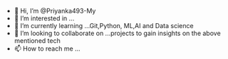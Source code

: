 - 👋 Hi, I’m @Priyanka493-My
- 👀 I’m interested in ...
- 🌱 I’m currently learning ...Git,Python, ML,AI and Data science
- 💞️ I’m looking to collaborate on ...projects to gain insights on the above mentioned tech
- 📫 How to reach me ...

<!---
Priyanka493-My/Priyanka493-My is a ✨ special ✨ repository because its `README.md` (this file) appears on your GitHub profile.
You can click the Preview link to take a look at your changes.
--->
